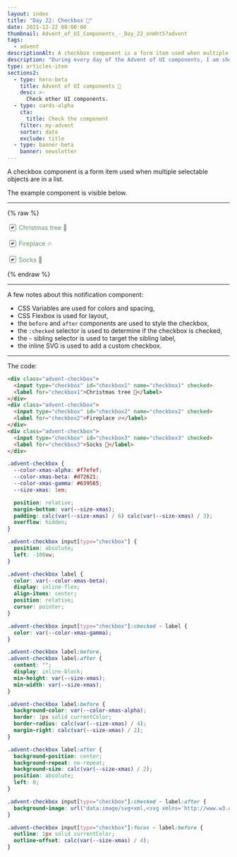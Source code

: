 ```yaml
---
layout: index
title: "Day 22: Checkbox 🧦"
date: 2021-12-22 08:00:00
thumbnail: Advent_of_UI_Components_-_Day_22_onmht5?advent
tags:
  - advent
descriptionAlt: A checkbox component is a form item used when multiple selectable objects are in a list.
description: "During every day of the Advent of UI components, I am showcasing a new UI Component built with HTML, CSS, and JavaScript. Day 22: Checkbox."
type: articles-item
sections2:
  - type: hero-beta
    title: Advent of UI components 🎄
    desc: >-
      Check other UI components.
  - type: cards-alpha
    cta:
      title: Check the component
    filter: my-advent
    sorter: date
    exclude: title
  - type: banner-beta
    banner: newsletter
---
```


A checkbox component is a form item used when multiple selectable objects are in a list.

The example component is visible below.

---

{% raw %}
<div class="advent-checkbox">
  <input type="checkbox" id="checkbox1" name="checkbox1" checked>
  <label for="checkbox1">Christmas tree 🎄</label>
</div>
<div class="advent-checkbox">
  <input type="checkbox" id="checkbox2" name="checkbox2" checked>
  <label for="checkbox2">Fireplace 🔥</label>
</div>
<div class="advent-checkbox">
  <input type="checkbox" id="checkbox3" name="checkbox3" checked>
  <label for="checkbox3">Socks 🧦</label>
</div>
<style>
.advent-checkbox {
  --color-xmas-alpha: #f7efef;
  --color-xmas-beta: #d72621;
  --color-xmas-gamma: #639565;
  --size-xmas: 1em;
  position: relative;
  margin-bottom: var(--size-xmas);
  padding: calc(var(--size-xmas) / 6) calc(var(--size-xmas) / 3);
  overflow: hidden;
}
.advent-checkbox input[type="checkbox"] {
  position: absolute;
  left: -100vw;
}
.advent-checkbox label {
  color: var(--color-xmas-beta);
  display: inline-flex;
  align-items: center;
  position: relative;
  cursor: pointer;
}
.advent-checkbox input[type="checkbox"]:checked ~ label {
  color: var(--color-xmas-gamma);
}
.advent-checkbox label:before,
.advent-checkbox label:after {
  content: "";
  display: inline-block;
  min-height: var(--size-xmas);
  min-width: var(--size-xmas);
}
.advent-checkbox label:before {
  background-color: var(--color-xmas-alpha);
  box-shadow: 0 0 0 1px currentColor;
  border-radius: calc(var(--size-xmas) / 4);
  margin-right: calc(var(--size-xmas) / 2);
}
.advent-checkbox label:after {
  background-position: center;
  background-repeat: no-repeat;
  background-size: calc(var(--size-xmas) / 2);
  position: absolute;
  left: 0;
}
.advent-checkbox input[type="checkbox"]:checked ~ label:after {
  background-image: url("data:image/svg+xml,<svg xmlns='http://www.w3.org/2000/svg' width='8' height='8' viewBox='0 0 8 8'><path d='M6.564.75l-3.59 3.612-1.538-1.55L0 4.26l2.974 2.99L8 2.193z'/></svg>");
}
.advent-checkbox input[type="checkbox"]:focus ~ label:before {
  outline: 1px solid currentColor;
  outline-offset: calc(var(--size-xmas) / 4);
}
</style>
{% endraw %}

---

A few notes about this notification component:

- CSS Variables are used for colors and spacing,
- CSS Flexbox is used for layout,
- the `before` and `after` components are used to style the checkbox,
- the `:checked` selector is used to determine if the checkbox is checked,
- the `~` sibling selector is used to target the sibling label,
- the inline SVG is used to add a custom checkbox.

---

The code:

```html
<div class="advent-checkbox">
  <input type="checkbox" id="checkbox1" name="checkbox1" checked>
  <label for="checkbox1">Christmas tree 🎄</label>
</div>
<div class="advent-checkbox">
  <input type="checkbox" id="checkbox2" name="checkbox2" checked>
  <label for="checkbox2">Fireplace 🔥</label>
</div>
<div class="advent-checkbox">
  <input type="checkbox" id="checkbox3" name="checkbox3" checked>
  <label for="checkbox3">Socks 🧦</label>
</div>
```

```css
.advent-checkbox {
  --color-xmas-alpha: #f7efef;
  --color-xmas-beta: #d72621;
  --color-xmas-gamma: #639565;
  --size-xmas: 1em;

  position: relative;
  margin-bottom: var(--size-xmas);
  padding: calc(var(--size-xmas) / 6) calc(var(--size-xmas) / 3);
  overflow: hidden;
}

.advent-checkbox input[type="checkbox"] {
  position: absolute;
  left: -100vw;
}

.advent-checkbox label {
  color: var(--color-xmas-beta);
  display: inline-flex;
  align-items: center;
  position: relative;
  cursor: pointer;
}

.advent-checkbox input[type="checkbox"]:checked ~ label {
  color: var(--color-xmas-gamma);
}

.advent-checkbox label:before,
.advent-checkbox label:after {
  content: "";
  display: inline-block;
  min-height: var(--size-xmas);
  min-width: var(--size-xmas);
}

.advent-checkbox label:before {
  background-color: var(--color-xmas-alpha);
  border: 1px solid currentColor;
  border-radius: calc(var(--size-xmas) / 4);
  margin-right: calc(var(--size-xmas) / 2);
}

.advent-checkbox label:after {
  background-position: center;
  background-repeat: no-repeat;
  background-size: calc(var(--size-xmas) / 2);
  position: absolute;
  left: 0;
}

.advent-checkbox input[type="checkbox"]:checked ~ label:after {
  background-image: url("data:image/svg+xml,<svg xmlns='http://www.w3.org/2000/svg' width='8' height='8' viewBox='0 0 8 8'><path d='M6.564.75l-3.59 3.612-1.538-1.55L0 4.26l2.974 2.99L8 2.193z'/></svg>");
}

.advent-checkbox input[type="checkbox"]:focus ~ label:before {
  outline: 1px solid currentColor;
  outline-offset: calc(var(--size-xmas) / 4);
}
```
